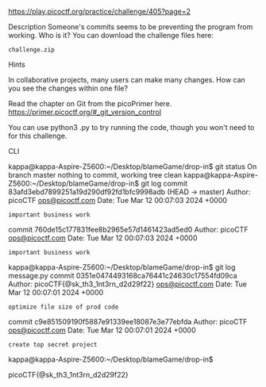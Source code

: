 
https://play.picoctf.org/practice/challenge/405?page=2

Description
Someone's commits seems to be preventing the program from working. Who is it? You can download the challenge files here:

    challenge.zip

Hints

In collaborative projects, many users can make many changes. How can you see the changes within one file?

Read the chapter on Git from the picoPrimer here.
https://primer.picoctf.org/#_git_version_control

You can use python3 <file>.py to try running the code, though you won't need to for this challenge.

CLI

kappa@kappa-Aspire-Z5600:~/Desktop/blameGame/drop-in$ git status
On branch master
nothing to commit, working tree clean
kappa@kappa-Aspire-Z5600:~/Desktop/blameGame/drop-in$ git log
commit 83afd3ebd7899251a19d290df92fd1bfc9998adb (HEAD -> master)
Author: picoCTF <ops@picoctf.com>
Date:   Tue Mar 12 00:07:03 2024 +0000

    important business work

commit 760de15c177831fee8b2965e57d1461423ad5ed0
Author: picoCTF <ops@picoctf.com>
Date:   Tue Mar 12 00:07:03 2024 +0000

    important business work


kappa@kappa-Aspire-Z5600:~/Desktop/blameGame/drop-in$ git log message.py 
commit 0351e0474493168ca76441c24630c17554fd09ca
Author: picoCTF{@sk_th3_1nt3rn_d2d29f22} <ops@picoctf.com>
Date:   Tue Mar 12 00:07:01 2024 +0000

    optimize file size of prod code

commit c9e851509190f5887e91339ee18087e3e77ebfda
Author: picoCTF <ops@picoctf.com>
Date:   Tue Mar 12 00:07:01 2024 +0000

    create top secret project
kappa@kappa-Aspire-Z5600:~/Desktop/blameGame/drop-in$

picoCTF{@sk_th3_1nt3rn_d2d29f22}
